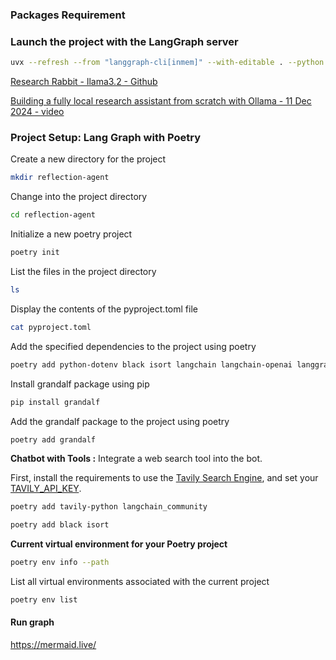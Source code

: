 ### Packages Requirement

### Launch the project with the LangGraph server
```bash
uvx --refresh --from "langgraph-cli[inmem]" --with-editable . --python 3.11 langgraph dev
```

[Research Rabbit - llama3.2 - Github](https://github.com/langchain-ai/research-rabbit?tab=readme-ov-file)

[Building a fully local research assistant from scratch with Ollama - 11 Dec 2024 - video](https://www.youtube.com/watch?v=XGuTzHoqlj8)

### Project Setup: Lang Graph with Poetry

Create a new directory for the project
```bash
mkdir reflection-agent
```

Change into the project directory
```bash
cd reflection-agent
```

Initialize a new poetry project
```bash
poetry init
```

List the files in the project directory
```bash
ls
```

Display the contents of the pyproject.toml file
```bash
cat pyproject.toml
```

Add the specified dependencies to the project using poetry
```bash
poetry add python-dotenv black isort langchain langchain-openai langgraph langchain_google_genai
```

Install grandalf package using pip
```bash
pip install grandalf
```

Add the grandalf package to the project using poetry
```bash
poetry add grandalf
```

**Chatbot with Tools :** Integrate a web search tool into the bot.

First, install the requirements to use the [Tavily Search Engine](https://python.langchain.com/docs/integrations/tools/tavily_search/), and set your [TAVILY_API_KEY](https://tavily.com/).

```bash
poetry add tavily-python langchain_community
```

```bash
poetry add black isort
```

**Current virtual environment for your Poetry project**

```bash
poetry env info --path
```

List all virtual environments associated with the current project

```bash
poetry env list
```

#### Run graph
 
https://mermaid.live/ 

